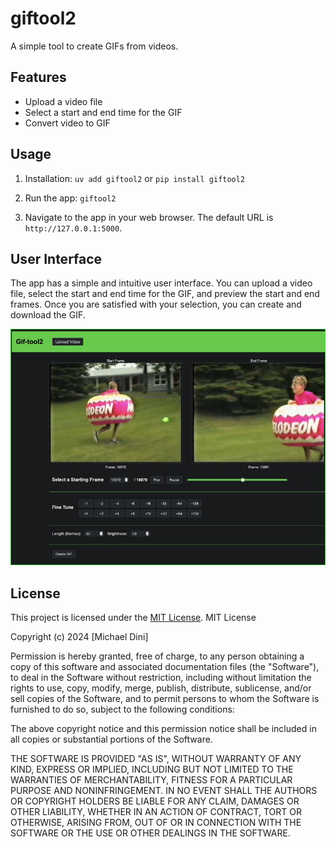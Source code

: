 # giftool2

A simple tool to create GIFs from videos.

## Features

- Upload a video file
- Select a start and end time for the GIF
- Convert video to GIF

## Usage

1. Installation: `uv add giftool2` or  `pip install giftool2`

2. Run the app:  `giftool2`

3. Navigate to the app in your web browser. The default URL is `http://127.0.0.1:5000`.

## User Interface

The app has a simple and intuitive user interface. You can upload a video file, select the start and end time for the GIF, and preview the start and end frames. Once you are satisfied with your selection, you can create and download the GIF.

![App Screenshot](https://raw.githubusercontent.com/michaeldini/giftool2/main/homepage800x600.jpg)

## License

This project is licensed under the [MIT License](LICENSE).
MIT License

Copyright (c) 2024 [Michael Dini]

Permission is hereby granted, free of charge, to any person obtaining a copy
of this software and associated documentation files (the "Software"), to deal
in the Software without restriction, including without limitation the rights
to use, copy, modify, merge, publish, distribute, sublicense, and/or sell
copies of the Software, and to permit persons to whom the Software is
furnished to do so, subject to the following conditions:

The above copyright notice and this permission notice shall be included in all
copies or substantial portions of the Software.

THE SOFTWARE IS PROVIDED "AS IS", WITHOUT WARRANTY OF ANY KIND, EXPRESS OR
IMPLIED, INCLUDING BUT NOT LIMITED TO THE WARRANTIES OF MERCHANTABILITY,
FITNESS FOR A PARTICULAR PURPOSE AND NONINFRINGEMENT. IN NO EVENT SHALL THE
AUTHORS OR COPYRIGHT HOLDERS BE LIABLE FOR ANY CLAIM, DAMAGES OR OTHER
LIABILITY, WHETHER IN AN ACTION OF CONTRACT, TORT OR OTHERWISE, ARISING FROM,
OUT OF OR IN CONNECTION WITH THE SOFTWARE OR THE USE OR OTHER DEALINGS IN THE
SOFTWARE.
